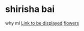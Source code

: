 # shirisha bai
why ml
[Link to be displayed](Actual_Link)
[flowers](https://tse1.mm.bing.net/th?id=OIP.PuPWrQGLcGccVqXE4PHsWAHaEo&pid=Api&P=0&h=180)
